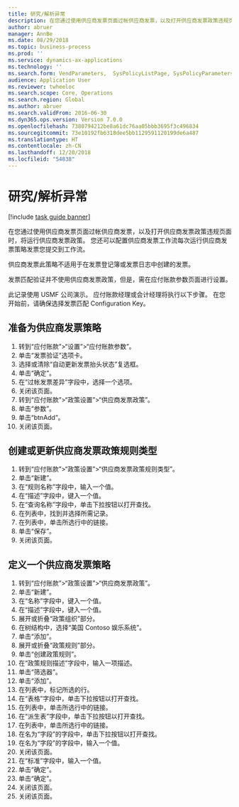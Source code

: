 ```yaml
---
title: 研究/解析异常
description: 在您通过使用供应商发票页面过帐供应商发票，以及打开供应商发票政策违规页面时，将运行供应商发票政策。
author: abruer
manager: AnnBe
ms.date: 08/29/2018
ms.topic: business-process
ms.prod: ''
ms.service: dynamics-ax-applications
ms.technology: ''
ms.search.form: VendParameters,  SysPolicyListPage, SysPolicyParameters, SysPolicySourceDocumentRuleType, SysPolicy, SysPolicySourceDocumentRule, SysQueryForm, SysQueryTableLookUp, SysQueryPrefixLookUp, SysQueryFieldLookUp
audience: Application User
ms.reviewer: twheeloc
ms.search.scope: Core, Operations
ms.search.region: Global
ms.author: abruer
ms.search.validFrom: 2016-06-30
ms.dyn365.ops.version: Version 7.0.0
ms.openlocfilehash: 7380794212be8a61dc76aa05bbb3695f3c496834
ms.sourcegitcommit: 73e10192fb6318dee5bb1129591120199de6a487
ms.translationtype: HT
ms.contentlocale: zh-CN
ms.lasthandoff: 12/20/2018
ms.locfileid: "54838"
---
```

# <a name="researchresolve-exceptions"></a>研究/解析异常

[!include [task guide banner](../../includes/task-guide-banner.md)]

在您通过使用供应商发票页面过帐供应商发票，以及打开供应商发票政策违规页面时，将运行供应商发票政策。 您还可以配置供应商发票工作流每次运行供应商发票策略发票您提交到工作流。 

供应商发票此策略不适用于在发票登记簿或发票日志中创建的发票。 

发票匹配验证并不使用供应商发票政策，但是，需在应付账款参数页面进行设置。

此记录使用 USMF 公司演示。 应付账款经理或会计经理将执行以下步骤。 在您开始前，请确保选择发票匹配 Configuration Key。


## <a name="prepare-to-create-vendor-invoice-policies"></a>准备为供应商发票策略
1. 转到“应付账款”>“设置”>“应付账款参数”。
2. 单击“发票验证”选项卡。
3. 选择或清除“自动更新发票抬头状态”复选框。
4. 单击“确定”。
5. 在“过帐发票差异”字段中，选择一个选项。
6. 关闭该页面。
7. 转到“应付账款”>“政策设置”>“供应商发票政策”。
8. 单击“参数”。
9. 单击“btnAdd”。
10. 关闭该页面。

## <a name="create-policy-rule-types-for-vendor-invoices"></a>创建或更新供应商发票政策规则类型
1. 转到“应付账款”>“政策设置”>“供应商发票政策规则类型”。
2. 单击“新建”。
3. 在“规则名称”字段中，输入一个值。
4. 在“描述”字段中，键入一个值。
5. 在“查询名称”字段中，单击下拉按钮以打开查找。
6. 在列表中，找到并选择所需记录。
7. 在列表中，单击所选行中的链接。
8. 单击“保存”。
9. 关闭该页面。

## <a name="define-a-vendor-invoice-policy"></a>定义一个供应商发票策略
1. 转到“应付账款”>“政策设置”>“供应商发票政策”。
2. 单击“新建”。
3. 在“名称”字段中，键入一个值。
4. 在“描述”字段中，键入一个值。
5. 展开或折叠“政策组织”部分。
6. 在树结构中，选择“美国 Contoso 娱乐系统”。
7. 单击“添加”。
8. 展开或折叠“政策规则”部分。
9. 单击“创建政策规则”。
10. 在“政策规则描述”字段中，输入一项描述。
11. 单击“筛选器”。
12. 单击“添加”。
13. 在列表中，标记所选的行。
14. 在“表格”字段中，单击下拉按钮以打开查找。
15. 在列表中，单击所选行中的链接。
16. 在“派生表”字段中，单击下拉按钮以打开查找。
17. 在列表中，单击所选行中的链接。
18. 在名为“字段”的字段中，单击下拉按钮以打开查找。
19. 在名为“字段”的字段中，输入一个值。
20. 关闭该页面。
21. 在“标准”字段中，输入一个值。
22. 单击“确定”。
23. 单击“确定”。
24. 关闭该页面。
25. 关闭该页面。

